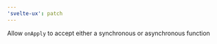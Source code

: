 ```yaml
---
'svelte-ux': patch
---
```


Allow `onApply` to accept either a synchronous or asynchronous function
